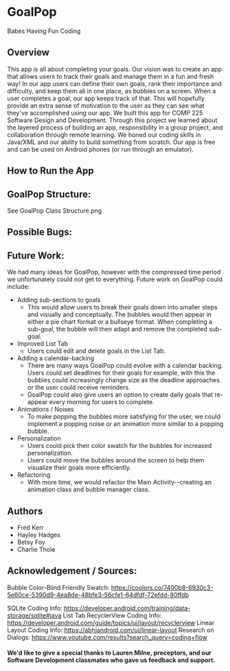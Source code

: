 # GoalPop


Babes Having Fun Coding

## Overview
This app is all about completing your goals. Our vision was to create an app that allows users to track their goals and manage them in a fun and fresh way! In our app users can define their own goals, rank their importance and difficulty, and keep them all in one place, as bubbles on a screen. When a user completes a goal, our app keeps track of that. This will hopefully provide an extra sense of motivation to the user as they can see what they've accomplished using our app.
We built this app for COMP 225 Software Design and Development. Through this project we learned about the layered process of building an app, responsibility in a group project, and collaboration through remote learning. We honed our coding skills in Java/XML and our ability to build something from scratch. Our app is free and can be used on Android phones (or run through an emulator).

## How to Run the App

## GoalPop Structure:
See GoalPop Class Structure.png

## Possible Bugs:

## Future Work:
We had many ideas for GoalPop, however with the compressed time period we unfortunately could not get to everything. Future work on GoalPop could include:
* Adding sub-sections to goals
    * This would allow users to break their goals down into smaller steps and visually and conceptually.
    The bubbles would then appear in either a pie chart format or a bullseye format. When completing a sub-goal,
    the bubble will then adapt and remove the completed sub-goal.
* Improved List Tab
    * Users could edit and delete goals in the List Tab.
* Adding a calendar-backing
    * There are many ways GoalPop could evolve with a calendar backing. Users could set deadlines for their goals for example, with this the bubbles
     could increasingly change size as the deadline approaches or the user could receive reminders.
     * GoalPop could also give users an option to create daily goals that re-appear every morning for users to complete.
* Animations / Noises
    * To make popping the bubbles more satisfying for the user, we could implement a popping noise or an animation more similar to a popping bubble.
* Personalization
    * Users could pick their color swatch for the bubbles for increased personalization.
    * Users could move the bubbles around the screen to help them visualize their goals more efficiently.
* Refactoring
   * With more time, we would refactor the Main Activity--creating an animation class and bubble manager class.



## Authors
* Fred Kerr
* Hayley Hadges
* Betsy Foy
* Charlie Thole

## Acknowledgement / Sources:
Bubble Color-Blind Friendly Swatch: https://coolors.co/7400b8-6930c3-5e60ce-5390d9-4ea8de-48bfe3-56cfe1-64dfdf-72efdd-80ffdb

SQLite Coding Info: https://developer.android.com/training/data-storage/sqlite#java
List Tab RecyclerView Coding Info: https://developer.android.com/guide/topics/ui/layout/recyclerview
Linear Layout Coding Info: https://abhiandroid.com/ui/linear-layout
Research on Dialogs:
https://www.youtube.com/results?search_query=coding+flow

#### We'd like to give a special thanks to Lauren Milne, preceptors, and our Software Development classmates who gave us feedback and support.
